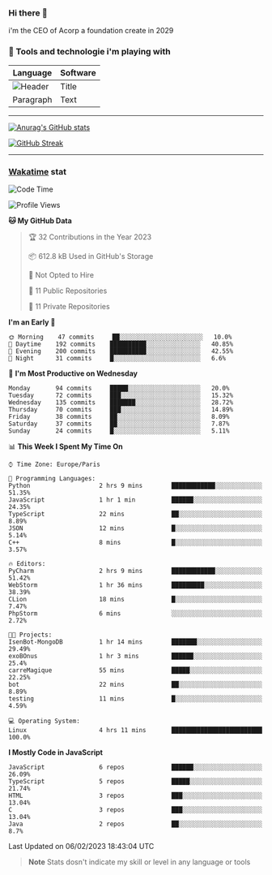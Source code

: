### Hi there 👋

i'm the CEO of Acorp a foundation create in 2029  

### 🧰 Tools and technologie i'm playing with

 | Language | Software |
| ----------- | ----------- |
| ![Header](https://img.shields.io/badge/Nuxt3-green&style=for-the-badge&logo=nustjs&logoColor=00DC82) | Title |
| Paragraph | Text |

---

[![Anurag's GitHub stats](https://github-readme-stats.vercel.app/api?username=ackimixs&show_icons=true&theme=github_dark&count_private=true)](https://www.ackimixs.xyz)

[![GitHub Streak](https://github-readme-streak-stats.herokuapp.com?user=Ackimixs&theme=github-dark-blue&date_format=j%20M%5B%20Y%5D&mode=weekly)](https://git.io/streak-stats)

---
 
 ### [Wakatime](https://wakatime.com/) stat

<!--START_SECTION:waka-->
![Code Time](http://img.shields.io/badge/Code%20Time-383%20hrs%2053%20mins-blue)

![Profile Views](http://img.shields.io/badge/Profile%20Views-1-blue)

**🐱 My GitHub Data** 

> 🏆 32 Contributions in the Year 2023
 > 
> 📦 612.8 kB Used in GitHub's Storage 
 > 
> 🚫 Not Opted to Hire
 > 
> 📜 11 Public Repositories 
 > 
> 🔑 11 Private Repositories  
 > 
**I'm an Early 🐤** 

```text
🌞 Morning    47 commits     ██░░░░░░░░░░░░░░░░░░░░░░░   10.0% 
🌆 Daytime    192 commits    ██████████░░░░░░░░░░░░░░░   40.85% 
🌃 Evening    200 commits    ██████████░░░░░░░░░░░░░░░   42.55% 
🌙 Night      31 commits     █░░░░░░░░░░░░░░░░░░░░░░░░   6.6%

```
📅 **I'm Most Productive on Wednesday** 

```text
Monday       94 commits     █████░░░░░░░░░░░░░░░░░░░░   20.0% 
Tuesday      72 commits     ███░░░░░░░░░░░░░░░░░░░░░░   15.32% 
Wednesday    135 commits    ███████░░░░░░░░░░░░░░░░░░   28.72% 
Thursday     70 commits     ███░░░░░░░░░░░░░░░░░░░░░░   14.89% 
Friday       38 commits     ██░░░░░░░░░░░░░░░░░░░░░░░   8.09% 
Saturday     37 commits     ██░░░░░░░░░░░░░░░░░░░░░░░   7.87% 
Sunday       24 commits     █░░░░░░░░░░░░░░░░░░░░░░░░   5.11%

```


📊 **This Week I Spent My Time On** 

```text
⌚︎ Time Zone: Europe/Paris

💬 Programming Languages: 
Python                   2 hrs 9 mins        ████████████░░░░░░░░░░░░░   51.35% 
JavaScript               1 hr 1 min          ██████░░░░░░░░░░░░░░░░░░░   24.35% 
TypeScript               22 mins             ██░░░░░░░░░░░░░░░░░░░░░░░   8.89% 
JSON                     12 mins             █░░░░░░░░░░░░░░░░░░░░░░░░   5.14% 
C++                      8 mins              █░░░░░░░░░░░░░░░░░░░░░░░░   3.57%

🔥 Editors: 
PyCharm                  2 hrs 9 mins        ████████████░░░░░░░░░░░░░   51.42% 
WebStorm                 1 hr 36 mins        █████████░░░░░░░░░░░░░░░░   38.39% 
CLion                    18 mins             █░░░░░░░░░░░░░░░░░░░░░░░░   7.47% 
PhpStorm                 6 mins              ░░░░░░░░░░░░░░░░░░░░░░░░░   2.72%

🐱‍💻 Projects: 
IsenBot-MongoDB          1 hr 14 mins        ███████░░░░░░░░░░░░░░░░░░   29.49% 
exoBOnus                 1 hr 3 mins         ██████░░░░░░░░░░░░░░░░░░░   25.4% 
carreMagique             55 mins             █████░░░░░░░░░░░░░░░░░░░░   22.25% 
bot                      22 mins             ██░░░░░░░░░░░░░░░░░░░░░░░   8.89% 
testing                  11 mins             █░░░░░░░░░░░░░░░░░░░░░░░░   4.59%

💻 Operating System: 
Linux                    4 hrs 11 mins       █████████████████████████   100.0%

```

**I Mostly Code in JavaScript** 

```text
JavaScript               6 repos             ██████░░░░░░░░░░░░░░░░░░░   26.09% 
TypeScript               5 repos             █████░░░░░░░░░░░░░░░░░░░░   21.74% 
HTML                     3 repos             ███░░░░░░░░░░░░░░░░░░░░░░   13.04% 
C                        3 repos             ███░░░░░░░░░░░░░░░░░░░░░░   13.04% 
Java                     2 repos             ██░░░░░░░░░░░░░░░░░░░░░░░   8.7%

```



 Last Updated on 06/02/2023 18:43:04 UTC
<!--END_SECTION:waka-->

> **Note**
> Stats dosn't indicate my skill or level in any language or tools
